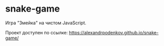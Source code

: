 # snake-game

Игра "Змейка" на чистом JavaScript.

Проект доступен по ссылке: https://alexandrpodenkov.github.io/snake-game/
